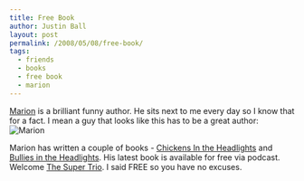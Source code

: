 ```yaml
---
title: Free Book
author: Justin Ball
layout: post
permalink: /2008/05/08/free-book/
tags:
  - friends
  - books
  - free book
  - marion
---
```


[Marion][1] is a brilliant funny author. He sits next to me every day so I know that for a fact. I mean a guy that looks like this has to be a great author: ![Marion][2]

 [1]: http://chickenarmpits.blogspot.com/
 [2]: http://farm1.static.flickr.com/207/502234314_f08b11a011.jpg?v=0

Marion has written a couple of books - [Chickens In the Headlights][3] and [Bullies in the Headlights][4]. His latest book is available for free via podcast. Welcome [The Super Trio][5]. I said FREE so you have no excuses.

 [3]: http://seagullbook.com/store/merchant.mvc?Screen=PROD&Product_Code=407694&Category_Code=
 [4]: http://seagullbook.com/store/merchant.mvc?Screen=PROD&Product_Code=479202&Category_Code=
 [5]: http://thesupertrio.com/